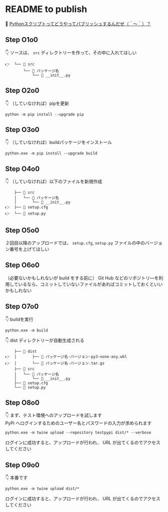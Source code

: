 # README to publish

📖 [Pythonスクリプトってどうやってパブリッシュするんだぜ（＾～＾）？](https://crieit.net/drafts/61a3496b73b42)  

## Step O1o0

👇 ソースは、 `src` ディレクトリーを作って、その中に入れてほしい  

```plaintext
👉  └── 📂 src
        └── 📂 パッケージ名
            └── 📄 __init__.py
```

## Step O2o0

👇 （していなければ）pipを更新  

```shell
python -m pip install --upgrade pip
```

## Step O3o0

👇 （していなければ）buildパッケージをインストール  

```shell
python.exe -m pip install --upgrade build
```

## Step O4o0

👇 （していなければ）以下のファイルを新規作成  

```plaintext
    ├── 📂 src
    │   └── 📂 パッケージ名
    │       └── 📄 __init__.py
👉  ├── 📄 setup.cfg  
👉  └── 📄 setup.py  
```

## Step O5o0

２回目以降のアップロードでは、 `setup.cfg`, `setup.py` ファイルの中のバージョン番号を上げてほしい  

## Step O6o0

（必要ないかもしれないが build をする前に） Git Hub などのリポジトリ―を利用しているなら、コミットしていないファイルがあればコミットしておくといいかもしれない  

## Step O7o0

👇 buildを実行  

```shell
python.exe -m build
```

👇 dist ディレクトリーが自動生成される  

```plaintext
    ├── 📂 dist
👉  │       ├── 📄 パッケージ名-バージョン-py3-none-any.whl
👉  │       └── 📄 パッケージ名-バージョン.tar.gz
    ├── 📂 src
    │   └── 📂 パッケージ名
    │       └── 📄 __init__.py
    ├── 📄 setup.cfg  
    └── 📄 setup.py  
```

## Step O8o0

👇 まず、テスト環境へのアップロードを試します  
PyPi へログインするためのユーザー名とパスワードの入力が求められます  

```shell
python.exe -m twine upload --repository testpypi dist/* --verbose
```

ログインに成功すると、アップロードが行われ、 URL が出てくるのでアクセスしてください  

## Step O9o0

👇 本番です  

```shell
python.exe -m twine upload dist/*
```

ログインに成功すると、アップロードが行われ、 URL が出てくるのでアクセスしてください  

